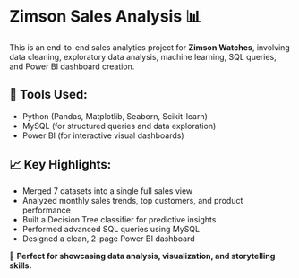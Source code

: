 # Zimson Sales Analysis 📊

This is an end-to-end sales analytics project for **Zimson Watches**, involving data cleaning, exploratory data analysis, machine learning, SQL queries, and Power BI dashboard creation.

## 📂 Tools Used:
- Python (Pandas, Matplotlib, Seaborn, Scikit-learn)
- MySQL (for structured queries and data exploration)
- Power BI (for interactive visual dashboards)

## 📈 Key Highlights:
- Merged 7 datasets into a single full sales view
- Analyzed monthly sales trends, top customers, and product performance
- Built a Decision Tree classifier for predictive insights
- Performed advanced SQL queries using MySQL
- Designed a clean, 2-page Power BI dashboard

🔗 **Perfect for showcasing data analysis, visualization, and storytelling skills.**

